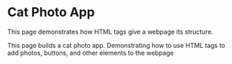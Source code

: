 # Cat Photo App

This page demonstrates how HTML tags give a webpage its structure.

This page builds a cat photo app. Demonstrating how to use HTML tags to add photos, buttons, and other elements to the webpage